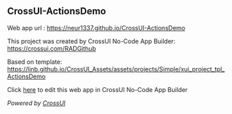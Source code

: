 ## CrossUI-ActionsDemo
Web app url : https://neur1337.github.io/CrossUI-ActionsDemo

This project was created by CrossUI No-Code App Builder: https://crossui.com/RADGithub

Based on template: https://linb.github.io/CrossUI_Assets/assets/projects/Simple/xui_project_tpl_ActionsDemo

Click [here](https://crossui.com/RADGithub/#!from=github&owner=neur1337&repo=CrossUI-ActionsDemo) to edit this web app in CrossUI No-Code App Builder

<i>Powered by [CrossUI](https://crossui.com)</i>
